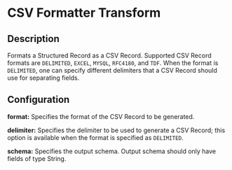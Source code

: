# CSV Formatter Transform


Description
-----------
Formats a Structured Record as a CSV Record. Supported CSV Record formats are ``DELIMITED``,
``EXCEL``, ``MYSQL``, ``RFC4180``, and ``TDF``. When the format is ``DELIMITED``, one can specify different
delimiters that a CSV Record should use for separating fields.


Configuration
-------------
**format:** Specifies the format of the CSV Record to be generated.

**delimiter:** Specifies the delimiter to be used to generate a CSV Record; 
this option is available when the format is specified as ``DELIMITED``.

**schema:** Specifies the output schema. Output schema should only have fields of type String.
